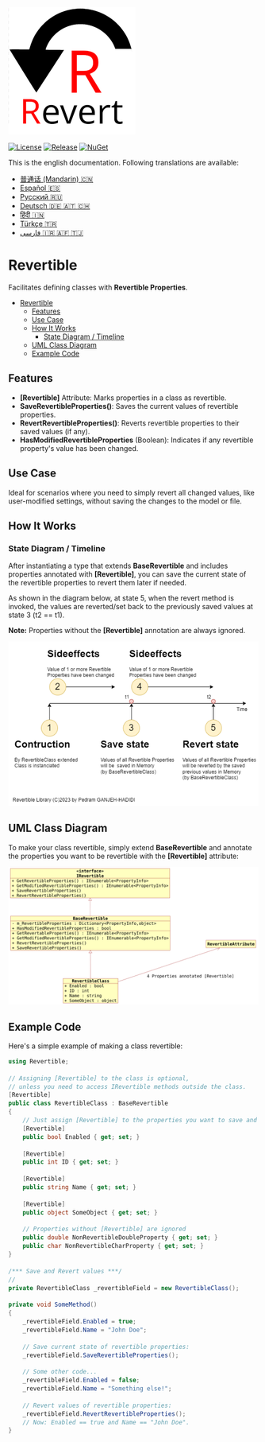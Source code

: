 ![State Diagram](https://raw.githubusercontent.com/pediRAM/Revertible/main/Documentation/icon.png)

[![License](https://img.shields.io/badge/License-MIT-green.svg)](LICENSE)
[![Release](https://img.shields.io/github/release/pediRAM/Revertible.svg?sort=semver)](https://github.com/pediRAM/Revertible/releases)
[![NuGet](https://img.shields.io/nuget/v/Revertible)](https://www.nuget.org/packages/Revertible)

This is the english documentation. Following translations are available:
- [普通话 (Mandarin) :cn:](https://github.com/pediRAM/Revertible/blob/main/Documentation/Mandarin.md)
- [Español :es:](https://github.com/pediRAM/Revertible/blob/main/Documentation/Spanish.md)
- [Pусский :ru:](https://github.com/pediRAM/Revertible/blob/main/Documentation/Russian.md)
- [Deutsch :de: :austria: :switzerland:](https://github.com/pediRAM/Revertible/blob/main/Documentation/German.md)
- [हिंदी :india:](https://github.com/pediRAM/Revertible/blob/main/Documentation/Hindi.md)
- [Türkçe :tr:](https://github.com/pediRAM/Revertible/blob/main/Documentation/Turkish.md)
- [فارسی :iran: :afghanistan: :tajikistan:](https://github.com/pediRAM/Revertible/blob/main/Documentation/Farsi.md)


# Revertible
Facilitates defining classes with **Revertible Properties**. 

- [Revertible](#revertible)
  - [Features](#features)
  - [Use Case](#use-case)
  - [How It Works](#how-it-works)
    - [State Diagram / Timeline](#state-diagram--timeline)
  - [UML Class Diagram](#uml-class-diagram)
  - [Example Code](#example-code)

## Features
- **[Revertible]** Attribute: Marks properties in a class as revertible.
- **SaveRevertibleProperties()**: Saves the current values of revertible properties.
- **RevertRevertibleProperties()**: Reverts revertible properties to their saved values (if any).
- **HasModifiedRevertibleProperties** (Boolean): Indicates if any revertible property's value has been changed.

## Use Case
Ideal for scenarios where you need to simply revert all changed values, like user-modified settings, without saving the changes to the model or file.

## How It Works
### State Diagram / Timeline
After instantiating a type that extends **BaseRevertible** and includes properties annotated with **[Revertible]**, you can save the current state of the revertible properties to revert them later if needed.

As shown in the diagram below, at state 5, when the revert method is invoked, the values are reverted/set back to the previously saved values at state 3 (t2 == t1).

**Note:** Properties without the **[Revertible]** annotation are always ignored.

![State Diagram](https://raw.githubusercontent.com/pediRAM/Revertible/main/Documentation/Timeline.drawio.png)

## UML Class Diagram
To make your class revertible, simply extend **BaseRevertible** and annotate the properties you want to be revertible with the **[Revertible]** attribute:

![UML Class Diagram](https://raw.githubusercontent.com/pediRAM/Revertible/main/Documentation/Klassendiagramm.png)

## Example Code
Here's a simple example of making a class revertible:
```cs
using Revertible;

// Assigning [Revertible] to the class is optional,
// unless you need to access IRevertible methods outside the class.
[Revertible]
public class RevertibleClass : BaseRevertible
{
    // Just assign [Revertible] to the properties you want to save and revert.
    [Revertible]
    public bool Enabled { get; set; }

    [Revertible]
    public int ID { get; set; }

    [Revertible]
    public string Name { get; set; }

    [Revertible]
    public object SomeObject { get; set; }

    // Properties without [Revertible] are ignored
    public double NonRevertibleDoubleProperty { get; set; }
    public char NonRevertibleCharProperty { get; set; }
}

/*** Save and Revert values ***/
// 
private RevertibleClass _revertibleField = new RevertibleClass();

private void SomeMethod()
{
    _revertibleField.Enabled = true;
    _revertibleField.Name = "John Doe";

    // Save current state of revertible properties:
    _revertibleField.SaveRevertibleProperties();

    // Some other code...
    _revertibleField.Enabled = false;
    _revertibleField.Name = "Something else!";

    // Revert values of revertible properties:
    _revertibleField.RevertRevertibleProperties();
    // Now: Enabled == true and Name == "John Doe".
}
```

